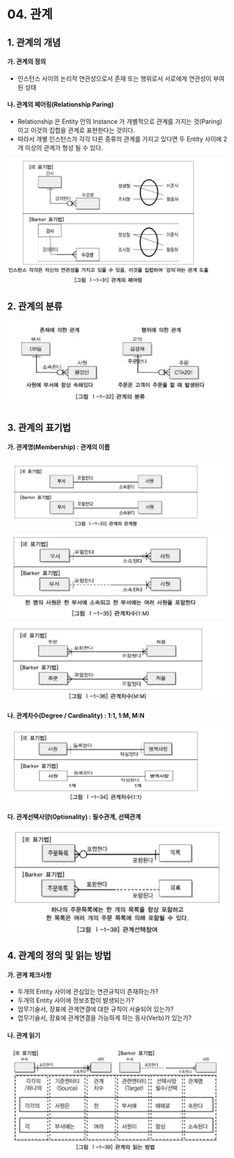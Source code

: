 # 04. 관계



## 1. 관계의 개념

#### 가. 관계의 정의

- 인스턴스 사이의 논리적 연관성으로서 존재 또는 행위로서 서로에게 연관성이 부여된 상태



#### 나. 관계의 페어링(Relationship Paring)

- Relationship 은 Entity 안의 Instance 가 개별적으로 관계를 가지는 것(Paring)이고 이것의 집합을 관계로 표현한다는 것이다.
- 따라서 개별 인스턴스가 각각 다른 종류의 관계를 가지고 있다면 두 Entity 사이에 2개 이상의 관계가 형성 될 수 있다.

![스크린샷 2024-06-05 오전 8.33.21](../../img/250.png)



## 2. 관계의 분류

![스크린샷 2024-06-05 오전 8.33.30](../../img/251.png)



## 3. 관계의 표기법



#### 가. 관계명(Membership) : 관계의 이름

![스크린샷 2024-06-05 오전 8.33.39](../../img/252.png)

![스크린샷 2024-06-05 오전 8.34.39](../../img/253.png)

![스크린샷 2024-06-05 오전 8.34.45](../../img/254.png)



#### 나. 관계차수(Degree / Cardinality) : 1:1, 1:M, M:N

![스크린샷 2024-06-05 오전 8.33.58](../../img/255.png)





#### 다. 관계선택사양(Optionality) : 필수관계, 선택관계

![스크린샷 2024-06-05 오전 8.34.25](../../img/256.png)



## 4. 관계의 정의 및 읽는 방법



#### 가. 관계 체크사항

- 두개의 Entity 사이에 관심있는 연관규칙이 존재하는가?
- 두개의 Entity 사이에 정보조합이 발생되는가?
- 업무기술서, 장표에 관계연결에 대한 규칙이 서술되어 있는가?
- 업무기술서, 장표에 관계연결을 가능하게 하는 동사(Verb)가 있는가?



#### 나. 관계 읽기

![스크린샷 2024-06-05 오전 8.34.51](../../img/257.png)